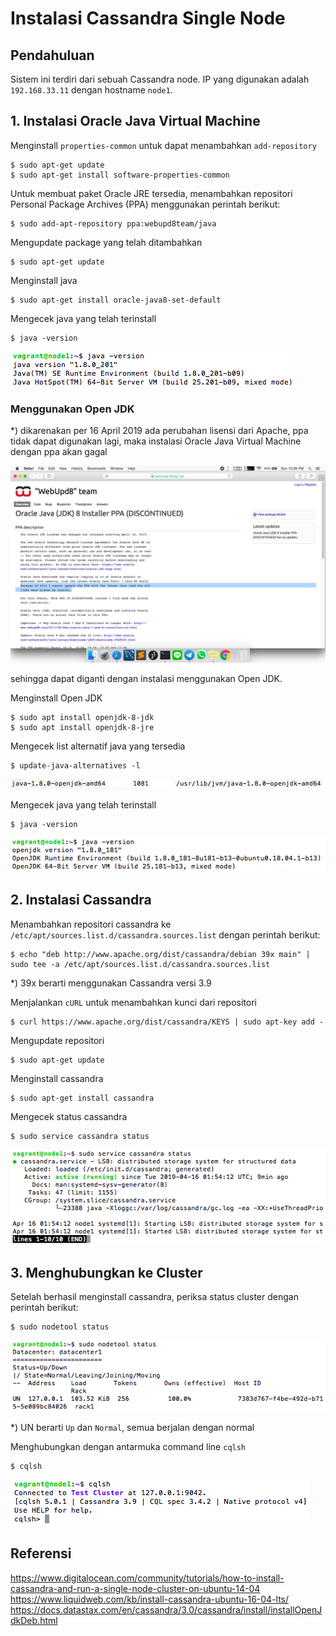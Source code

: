 # Instalasi Cassandra Single Node

## Pendahuluan
Sistem ini terdiri dari sebuah Cassandra node. IP yang digunakan adalah ```192.168.33.11``` dengan hostname ```node1```.

## 1. Instalasi Oracle Java Virtual Machine
Menginstall ```properties-common``` untuk dapat menambahkan ```add-repository```
```
$ sudo apt-get update
$ sudo apt-get install software-properties-common
```

Untuk membuat paket Oracle JRE tersedia, menambahkan repositori Personal Package Archives (PPA) menggunakan perintah berikut:
```
$ sudo add-apt-repository ppa:webupd8team/java
```

Mengupdate package yang telah ditambahkan
```
$ sudo apt-get update
```

Menginstall java
```
$ sudo apt-get install oracle-java8-set-default
```

Mengecek java yang telah terinstall
```
$ java -version
```

![java1](screenshot/java1.png)

### Menggunakan Open JDK
*) dikarenakan per 16 April 2019 ada perubahan lisensi dari Apache, ppa tidak dapat digunakan lagi, maka instalasi Oracle Java Virtual Machine dengan ppa akan gagal

![ppa](screenshot/ppa.png)

sehingga dapat diganti dengan instalasi menggunakan Open JDK.

Menginstall Open JDK
```
$ sudo apt install openjdk-8-jdk
$ sudo apt install openjdk-8-jre
```

Mengecek list alternatif java yang tersedia
```
$ update-java-alternatives -l
```

![list](screenshot/list.png)

Mengecek java yang telah terinstall
```
$ java -version
```

![1java1](screenshot/1java1.png)

## 2. Instalasi Cassandra
Menambahkan repositori cassandra ke ```/etc/apt/sources.list.d/cassandra.sources.list``` dengan perintah berikut:
```
$ echo "deb http://www.apache.org/dist/cassandra/debian 39x main" | sudo tee -a /etc/apt/sources.list.d/cassandra.sources.list
```
*) 39x berarti menggunakan Cassandra versi 3.9

Menjalankan ```cURL``` untuk menambahkan kunci dari repositori
```
$ curl https://www.apache.org/dist/cassandra/KEYS | sudo apt-key add -
```

Mengupdate repositori
```
$ sudo apt-get update
```

Menginstall cassandra
```
$ sudo apt-get install cassandra
```

Mengecek status cassandra
```
$ sudo service cassandra status
```

![cass1](screenshot/cass1.png)

## 3. Menghubungkan ke Cluster
Setelah berhasil menginstall cassandra, periksa status cluster dengan perintah berikut:
```
$ sudo nodetool status
```

![node1](screenshot/node1.png)

*) UN berarti ```Up``` dan ```Normal```, semua berjalan dengan normal

Menghubungkan dengan antarmuka command line ```cqlsh```
```
$ cqlsh
```

![cqlsh1](screenshot/cqlsh1.png)

## Referensi
https://www.digitalocean.com/community/tutorials/how-to-install-cassandra-and-run-a-single-node-cluster-on-ubuntu-14-04
https://www.liquidweb.com/kb/install-cassandra-ubuntu-16-04-lts/
https://docs.datastax.com/en/cassandra/3.0/cassandra/install/installOpenJdkDeb.html
